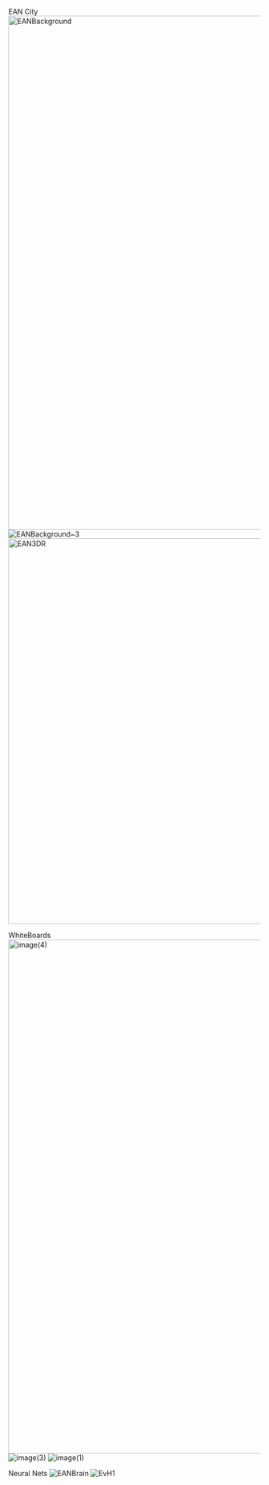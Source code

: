 EAN City
<img width="1024" height="1024" alt="EANBackground" src="https://github.com/user-attachments/assets/adae57b0-4ea0-4747-bf0e-23e397482669" />
![EANBackground~3](https://github.com/user-attachments/assets/f4697d6e-e9c2-4108-b98a-05d2a28372ab)
<img width="1344" height="768" alt="EAN3DR" src="https://github.com/user-attachments/assets/42346b21-a9cc-4b2e-bbcd-88975d5d6196" />

WhiteBoards
<img width="1024" height="1024" alt="image(4)" src="https://github.com/user-attachments/assets/01c231ab-a1bf-4128-abf5-d9c57987c93a" />
![image(3)](https://github.com/user-attachments/assets/b7583aa3-9dd7-4fa8-8a95-f09dba21c5d6)
![image(1)](https://github.com/user-attachments/assets/05f44f8e-bbf4-4fdf-b8ee-a6aa7c59b85b)

Neural Nets
![EANBrain](https://github.com/user-attachments/assets/916efab8-0990-460f-8260-aa33243bd082)
![EvH1](https://github.com/user-attachments/assets/9302cdd6-0ace-45de-8a82-2e610cab8b1a)
